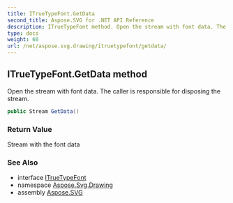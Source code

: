 ```yaml
---
title: ITrueTypeFont.GetData
second_title: Aspose.SVG for .NET API Reference
description: ITrueTypeFont method. Open the stream with font data. The caller is responsible for disposing the stream
type: docs
weight: 60
url: /net/aspose.svg.drawing/itruetypefont/getdata/
---
```

## ITrueTypeFont.GetData method

Open the stream with font data. The caller is responsible for disposing the stream.

```csharp
public Stream GetData()
```

### Return Value

Stream with the font data

### See Also

* interface [ITrueTypeFont](../)
* namespace [Aspose.Svg.Drawing](../../itruetypefont/)
* assembly [Aspose.SVG](../../../)
